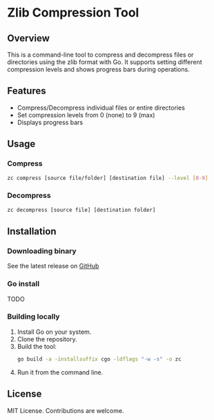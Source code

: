 # Zlib Compression Tool

## Overview

This is a command-line tool to compress and decompress files or directories using the zlib format with Go.
It supports setting different compression levels and shows progress bars during operations.

## Features

- Compress/Decompress individual files or entire directories
- Set compression levels from 0 (none) to 9 (max)
- Displays progress bars

## Usage

### Compress

```bash
zc compress [source file/folder] [destination file] --level [0-9]
```

### Decompress

```bash
zc decompress [source file] [destination folder]
```

## Installation

### Downloading binary

See the latest release on [GitHub](https://github.com/fenpaws/zc/releases)

### Go install

TODO

### Building locally

1. Install Go on your system.
2. Clone the repository.
3. Build the tool:
   ```bash
   go build -a -installsuffix cgo -ldflags "-w -s" -o zc
   ```
4. Run it from the command line.

## License

MIT License. Contributions are welcome.
